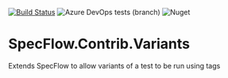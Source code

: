 [![Build Status](https://dev.azure.com/totaltestltd/Total%20Test/_apis/build/status/TotalTest.SpecFlow.Contrib.Variants?branchName=release)](https://dev.azure.com/totaltestltd/Total%20Test/_build/latest?definitionId=5&branchName=release) ![Azure DevOps tests (branch)](https://img.shields.io/azure-devops/tests/totaltestltd/Total%20Test/4/release) ![Nuget](https://img.shields.io/nuget/v/specflow.contrib.variants)

# SpecFlow.Contrib.Variants
Extends SpecFlow to allow variants of a test to be run using tags
